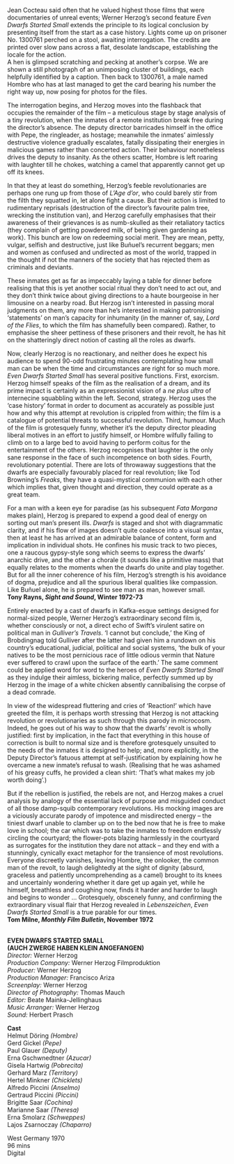 
Jean Cocteau said often that he valued highest those films that were documentaries of unreal events; Werner Herzog’s second feature _Even Dwarfs Started Small_ extends the principle to its logical conclusion by presenting itself from the start as a case history. Lights come up on prisoner No. 1300761 perched on a stool, awaiting interrogation. The credits are printed over slow pans across a flat, desolate landscape, establishing the locale for the action.  
A hen is glimpsed scratching and pecking at another’s corpse. We are shown a still photograph of an unimposing cluster of buildings, each helpfully identified by a caption. Then back to 1300761, a male named Hombre who has at last managed to get the card bearing his number the right way up, now posing for photos for the files.

The interrogation begins, and Herzog moves into the flashback that occupies the remainder of the film – a meticulous stage by stage analysis of a tiny revolution, when the inmates of a remote institution break free during the director’s absence. The deputy director barricades himself in the office with Pepe, the ringleader, as hostage; meanwhile the inmates’ aimlessly destructive violence gradually escalates, fatally dissipating their energies in malicious games rather than concerted action. Their behaviour nonetheless drives the deputy to insanity. As the others scatter, Hombre is left roaring with laughter till he chokes, watching a camel that apparently cannot get up off its knees.

In that they at least do something, Herzog’s feeble revolutionaries are perhaps one rung up from those of _L’Age d’or_, who could barely stir from the filth they squatted in, let alone fight a cause. But their action is limited to rudimentary reprisals (destruction of the director’s favourite palm tree, wrecking the institution van), and Herzog carefully emphasises that their awareness of their grievances is as numb-skulled as their retaliatory tactics (they complain of getting powdered milk, of being given gardening as work). This bunch are low on redeeming social merit. They are mean, petty, vulgar, selfish and destructive, just like Buñuel’s recurrent beggars; men and women as confused and undirected as most of the world, trapped in the thought if not the manners of the society that has rejected them as criminals and deviants.

These inmates get as far as impeccably laying a table for dinner before realising that this is yet another social ritual they don’t need to act out, and they don’t think twice about giving directions to a haute bourgeoise in her limousine on a nearby road. But Herzog isn’t interested in passing moral judgments on them, any more than he’s interested in making patronising ‘statements’ on man’s capacity for inhumanity (in the manner of, say, _Lord of the Flies_, to which the film has shamefully been compared). Rather, to emphasise the sheer pettiness of these prisoners and their revolt, he has hit on the shatteringly direct notion of casting all the roles as dwarfs.

Now, clearly Herzog is no reactionary, and neither does he expect his audience to spend 90-odd frustrating minutes contemplating how small man can be when the time and circumstances are right for so much more. _Even Dwarfs Started Small_ has several positive functions. First, exorcism. Herzog himself speaks of the film as the realisation of a dream, and its prime impact is certainly as an expressionist vision of a _ne plus ultra_ of internecine squabbling within the left. Second, strategy. Herzog uses the ‘case history’ format in order to document as accurately as possible just how and why this attempt at revolution is crippled from within; the film is a catalogue of potential threats to successful revolution. Third, humour. Much of the film is grotesquely funny, whether it’s the deputy director pleading liberal motives in an effort to justify himself, or Hombre wilfully failing to climb on to a large bed to avoid having to perform coitus for the entertainment of the others. Herzog recognises that laughter is the only sane response in the face of such incompetence on both sides. Fourth, revolutionary potential. There are lots of throwaway suggestions that the dwarfs are especially favourably placed for real revolution; like Tod Browning’s _Freaks_, they have a quasi-mystical communion with each other which implies that, given thought and direction, they could operate as a great team.

For a man with a keen eye for paradise (as his subsequent _Fata Morgana_ makes plain), Herzog is prepared to expend a good deal of energy on sorting out man’s present ills. _Dwarfs_ is staged and shot with diagrammatic clarity, and if his flow of images doesn’t quite coalesce into a visual syntax, then at least he has arrived at an admirable balance of content, form and implication in individual shots. He confines his music track to two pieces, one a raucous gypsy-style song which seems to express the dwarfs’ anarchic drive, and the other a chorale (it sounds like a primitive mass) that equally relates to the moments when the dwarfs do unite and play together. But for all the inner coherence of his film, Herzog’s strength is his avoidance of dogma, prejudice and all the spurious liberal qualities like compassion. Like Buñuel alone, he is prepared to see man as man,  however small.  
**Tony Rayns, _Sight and Sound_, Winter 1972-73**

Entirely enacted by a cast of dwarfs in Kafka-esque settings designed for normal-sized people, Werner Herzog’s extraordinary second film is, whether consciously or not, a direct echo of Swift’s virulent satire on political man in _Gulliver’s Travels_. ‘I cannot but conclude,’ the King of Brobdingnag told Gulliver after the latter had given him a rundown on his country’s educational, judicial, political and social systems, ‘the bulk of your natives to be the most pernicious race of little odious vermin that Nature ever suffered to crawl upon the surface of the earth.’ The same comment could be applied word for word to the heroes of _Even Dwarfs Started Small_ as they indulge their aimless, bickering malice, perfectly summed up by Herzog in the image of a white chicken absently cannibalising the corpse of a dead comrade.

In view of the widespread fluttering and cries of ‘Reaction!’ which have greeted the film, it is perhaps worth stressing that Herzog is not attacking revolution or revolutionaries as such through this parody in microcosm. Indeed, he goes out of his way to show that the dwarfs’ revolt is wholly justified: first by implication, in the fact that everything in this house of correction is built to normal size and is therefore grotesquely unsuited to the needs of the inmates it is designed to help; and, more explicitly, in the Deputy Director’s fatuous attempt at self-justification by explaining how he overcame a new inmate’s refusal to wash. (Realising that he was ashamed of his greasy cuffs, he provided a clean shirt: ‘That’s what makes my job worth doing’.)

But if the rebellion is justified, the rebels are not, and Herzog makes a cruel analysis by analogy of the essential lack of purpose and misguided conduct of all those damp-squib contemporary revolutions. His mocking images are a viciously accurate parody of impotence and misdirected energy – the tiniest dwarf unable to clamber up on to the bed now that he is free to make love in school; the car which was to take the inmates to freedom endlessly circling the courtyard; the flower-pots blazing harmlessly in the courtyard as surrogates for the institution they dare not attack – and they end with a stunningly, cynically exact metaphor for the transience of most revolutions. Everyone discreetly vanishes, leaving Hombre, the onlooker, the common man of the revolt, to laugh delightedly at the sight of dignity (absurd, graceless and patiently uncomprehending as a camel) brought to its knees and uncertainly wondering whether it dare get up again yet, while he himself, breathless and coughing now, finds it harder and harder to laugh and begins to wonder ... Grotesquely, obscenely funny, and confirming the extraordinary visual flair that Herzog revealed in _Lebenszeichen_, _Even Dwarfs Started Small_ is a true parable for our times.  
**Tom Milne, _Monthly Film Bulletin_, November 1972**
<br><br>

**EVEN DWARFS STARTED SMALL  
(AUCH ZWERGE HABEN KLEIN ANGEFANGEN)**  
_Director:_ Werner Herzog  
_Production Company:_  Werner Herzog Filmproduktion  
_Producer:_ Werner Herzog  
_Production Manager:_ Francisco Ariza  
_Screenplay:_ Werner Herzog  
_Director of Photography:_ Thomas Mauch  
_Editor:_ Beate Mainka-Jellinghaus  
_Music Arranger:_ Werner Herzog  
_Sound:_ Herbert Prasch

**Cast**  
Helmut Döring _(Hombre)_  
Gerd Gickel _(Pepe)_  
Paul Glauer _(Deputy)_  
Erna Gschwnedtner _(Azucar)_  
Gisela Hartwig _(Pobrecita)_  
Gerhard Marz _(Territory)_  
Hertel Minkner _(Chicklets)_  
Alfredo Piccini _(Anselmo)_  
Gertraud Piccini _(Piccini)_  
Brigitte Saar _(Cochina)_  
Marianne Saar _(Theresa)_  
Erna Smolarz _(Schweppes)_  
Lajos Zsarnoczay _(Chaparro)_

West Germany 1970  
96 mins  
Digital
<br><br>
<!--stackedit_data:
eyJoaXN0b3J5IjpbLTcxMjUxNTg0NF19
-->